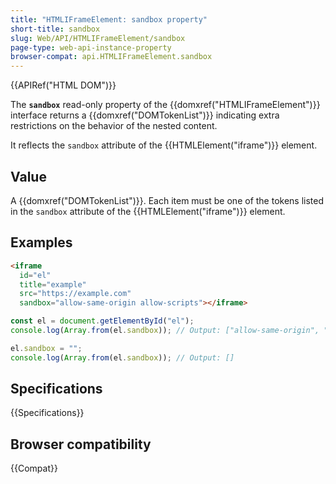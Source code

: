 ```yaml
---
title: "HTMLIFrameElement: sandbox property"
short-title: sandbox
slug: Web/API/HTMLIFrameElement/sandbox
page-type: web-api-instance-property
browser-compat: api.HTMLIFrameElement.sandbox
---
```


{{APIRef("HTML DOM")}}

The **`sandbox`** read-only property of the {{domxref("HTMLIFrameElement")}} interface returns a {{domxref("DOMTokenList")}} indicating extra restrictions on the behavior of the nested content.

It reflects the `sandbox` attribute of the {{HTMLElement("iframe")}} element.

## Value

A {{domxref("DOMTokenList")}}. Each item must be one of the tokens listed in the `sandbox` attribute of the {{HTMLElement("iframe")}} element.

## Examples

```html
<iframe
  id="el"
  title="example"
  src="https://example.com"
  sandbox="allow-same-origin allow-scripts"></iframe>
```

```js
const el = document.getElementById("el");
console.log(Array.from(el.sandbox)); // Output: ["allow-same-origin", "allow-scripts"]

el.sandbox = "";
console.log(Array.from(el.sandbox)); // Output: []
```

## Specifications

{{Specifications}}

## Browser compatibility

{{Compat}}
